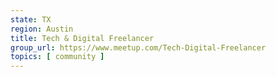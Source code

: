 ```yaml
---
state: TX
region: Austin
title: Tech & Digital Freelancer
group_url: https://www.meetup.com/Tech-Digital-Freelancer
topics: [ community ]
---
```

